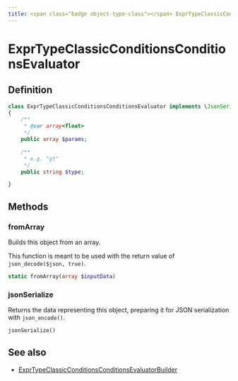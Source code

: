 ```yaml
---
title: <span class="badge object-type-class"></span> ExprTypeClassicConditionsConditionsEvaluator
---
```

# <span class="badge object-type-class"></span> ExprTypeClassicConditionsConditionsEvaluator

## Definition

```php
class ExprTypeClassicConditionsConditionsEvaluator implements \JsonSerializable
{
    /**
     * @var array<float>
     */
    public array $params;

    /**
     * e.g. "gt"
     */
    public string $type;

}
```
## Methods

### <span class="badge object-method"></span> fromArray

Builds this object from an array.

This function is meant to be used with the return value of `json_decode($json, true)`.

```php
static fromArray(array $inputData)
```

### <span class="badge object-method"></span> jsonSerialize

Returns the data representing this object, preparing it for JSON serialization with `json_encode()`.

```php
jsonSerialize()
```

## See also

 * <span class="badge builder"></span> [ExprTypeClassicConditionsConditionsEvaluatorBuilder](./builder-ExprTypeClassicConditionsConditionsEvaluatorBuilder.md)
